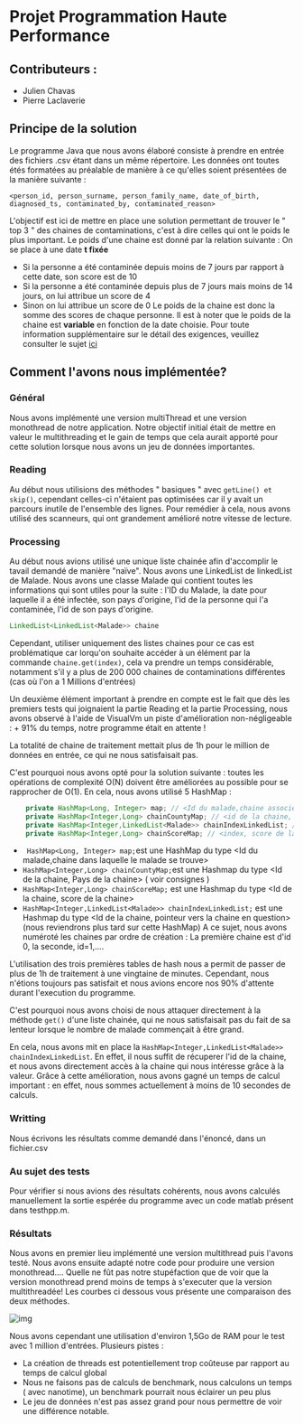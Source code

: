 # Projet Programmation Haute Performance
## Contributeurs :
- Julien Chavas
- Pierre Laclaverie

## Principe de la solution
Le programme Java que nous avons élaboré consiste à prendre en entrée des fichiers .csv étant dans un  même répertoire.
Les données ont toutes étés formatées au préalable de manière à ce qu'elles soient présentées de la manière suivante :
```
<person_id, person_surname, person_family_name, date_of_birth, diagnosed_ts, contaminated_by, contaminated_reason>
```
L'objectif est ici de mettre en place une solution permettant de trouver le " top 3 " des chaines de contaminations, c'est à dire celles qui ont le poids le plus important.
Le poids d'une chaine est donné par la relation suivante :
On se place à une date <strong>t fixée</strong>
- Si la personne a été contaminée depuis moins de 7 jours par rapport à cette date, son score est de 10
- Si la personne a été contaminée depuis plus de 7 jours mais moins de 14 jours, on lui attribue un score de 4
- Sinon on lui attribue un score de 0
Le poids de la chaine est donc la somme des scores de chaque personne.
Il est à noter que le poids de la chaine est <strong>variable</strong> en fonction de la date choisie.
Pour toute information supplémentaire sur le détail des exigences, veuillez consulter le sujet [ici](https://github.com/telecom-se/hpp/tree/2020-2021/project)

## Comment l'avons nous implémentée?
### Général
Nous avons implémenté une version multiThread et une version monothread de notre application. Notre objectif initial était de mettre en valeur le multithreading et le gain de temps que cela aurait apporté pour cette solution lorsque nous avons un jeu de données importantes.
### Reading

Au début nous utilisions des méthodes " basiques " avec ```getLine() et skip()```, cependant celles-ci n'étaient pas optimisées car il y avait un parcours inutile de l'ensemble des lignes. Pour remédier à cela, nous avons utilisé des scanneurs, qui ont grandement amélioré notre vitesse de lecture.
### Processing
Au début nous avions utilisé une unique liste chainée afin d'accomplir le tavail demandé de manière "naïve". Nous avons une LinkedList de linkedList de Malade. Nous avons une classe Malade qui contient toutes les informations qui sont utiles pour la suite : l'ID du Malade, la date pour laquelle il a été infectée, son pays d'origine, l'id de la personne qui l'a contaminée, l'id de son pays d'origine.
```java
LinkedList<LinkedList<Malade>> chaine
```
Cependant, utiliser uniquement des listes chaines pour ce cas est problématique car lorqu'on souhaite accéder à un élément par la commande ```chaine.get(index)```, cela va prendre un temps considérable, notamment s'il y a plus de 200 000 chaines de contaminations différentes (cas où l'on a 1 Millions d'entrées)

Un deuxième élément important à prendre en compte est le fait que dès les premiers tests qui joignaient la partie Reading et la partie Processing, nous avons observé à l'aide de VisualVm un piste d'amélioration non-négligeable : + 91% du temps, notre programme était en attente !

La totalité de chaine de traitement mettait plus de 1h pour le million de données en entrée, ce qui ne nous satisfaisait pas.

C'est pourquoi nous avons opté pour la solution suivante : toutes les opérations de complexité O(N) doivent être améliorées au possible pour se rapprocher de O(1). 
En cela, nous avons utilisé 5 HashMap :
```java
	private HashMap<Long, Integer> map; // <Id du malade,chaine associée>
	private HashMap<Integer,Long> chainCountyMap; // <id de la chaine, id du pays>
	private HashMap<Integer,LinkedList<Malade>> chainIndexLinkedList; // <index, chaine de numéro index>
	private HashMap<Integer,Long> chainScoreMap; // <index, score de la chaine de numéro index>
```
 - ``` HashMap<Long, Integer> map;```est une HashMap du type <Id du malade,chaine dans laquelle le malade se trouve>
 - ```HashMap<Integer,Long> chainCountyMap;```est une Hashmap du type <Id de la chaine, Pays de la chaine> ( voir consignes )
 - ```HashMap<Integer,Long> chainScoreMap;``` est une Hashmap du type <Id de la chaine, score de la chaine>
 - ```HashMap<Integer,LinkedList<Malade>> chainIndexLinkedList;``` est une Hashmap du type <Id de la chaine, pointeur vers la chaine en question> (nous reviendrons plus tard sur cette HashMap)
 A ce sujet, nous avons numéroté les chaines par ordre de création : La première chaine est d'id 0, la seconde, id=1,....

L'utilisation des trois premières tables de hash nous a permit de passer de plus de 1h de traitement à une vingtaine de minutes.
Cependant, nous n'étions toujours pas satisfait et nous avions encore nos 90% d'attente durant l'execution du programme.

C'est pourquoi nous avons choisi de nous attaquer directement à la méthode ```get()``` d'une liste chainée, qui ne nous satisfaisait pas du fait de sa lenteur lorsque le nombre de malade commençait à être grand.

En cela, nous avons mit en place la ```HashMap<Integer,LinkedList<Malade>> chainIndexLinkedList```. En effet, il nous suffit de récuperer l'id de la chaine, et nous avons directement accès à la chaine qui nous intéresse grâce à la valeur.
Grâce à cette amélioration, nous avons gagné un temps de calcul important : en effet, nous sommes actuellement à moins de 10 secondes de calculs.

### Writting
Nous écrivons les résultats comme demandé dans l'énoncé, dans un fichier.csv

### Au sujet des tests
Pour vérifier si nous avions des résultats cohérents, nous avons calculés manuellement la sortie espérée du programme avec un code matlab présent dans testhpp.m.

### Résultats
Nous avons en premier lieu implémenté une version multithread puis l'avons testé.
Nous avons ensuite adapté notre code pour produire une version monothread.... Quelle ne fût pas notre stupéfaction que de voir que la version monothread prend moins de temps à s'executer que la version multithreadée!
Les courbes ci dessous vous présente une comparaison des deux méthodes.


![img](.png)

Nous avons cependant une utilisation d'environ 1,5Go de RAM pour le test avec 1 million d'entrées.
Plusieurs pistes :
- La création de threads est potentiellement trop coûteuse par rapport au temps de calcul global
- Nous ne faisons pas de calculs de benchmark, nous calculons un temps ( avec nanotime), un benchmark pourrait nous éclairer un peu plus
- Le jeu de données n'est pas assez grand pour nous permettre de voir une différence notable.
